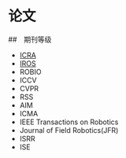 # 论文

##　期刊等级
- [ICRA](iros2019.org/)
- [IROS](https://www.iros2022.org/)
- ROBIO
- ICCV
- CVPR
- RSS
- AIM
- ICMA
- IEEE Transactions on Robotics
- Journal of Field Robotics(JFR)
- ISRR
- ISE